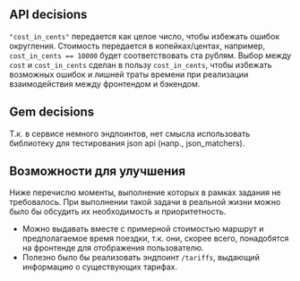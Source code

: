 ## API decisions

`"cost_in_cents"` передается как целое число, чтобы избежать ошибок округления. Стоимость передается в копейках/центах, например, `cost_in_cents == 10000` будет соответствовать ста рублям. Выбор между `cost` и `cost_in_cents` сделан в пользу `cost_in_cents`, чтобы избежать возможных ошибок и лишней траты времени при реализации взаимодействия между фронтендом и бэкендом.

## Gem decisions

Т.к. в сервисе немного эндпоинтов, нет смысла использовать библиотеку для тестирования json api (напр., json_matchers).

## Возможности для улучшения

Ниже перечислю моменты, выполнение которых в рамках задания не требовалось. При выполнении такой задачи в реальной жизни можно было бы обсудить их необходимость и приоритетность.

- Можно выдавать вместе с примерной стоимостью маршрут и предполагаемое время поездки, т.к. они, скорее всего, понадобятся на фронтенде для отображения пользователю.
- Полезно было бы реализовать эндпоинт `/tariffs`, выдающий информацию о существующих тарифах. 
